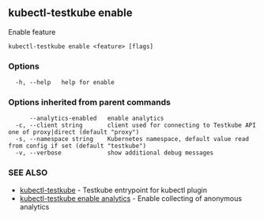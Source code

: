 ## kubectl-testkube enable

Enable feature

```
kubectl-testkube enable <feature> [flags]
```

### Options

```
  -h, --help   help for enable
```

### Options inherited from parent commands

```
      --analytics-enabled   enable analytics
  -c, --client string       client used for connecting to Testkube API one of proxy|direct (default "proxy")
  -s, --namespace string    Kubernetes namespace, default value read from config if set (default "testkube")
  -v, --verbose             show additional debug messages
```

### SEE ALSO

* [kubectl-testkube](kubectl-testkube.md)	 - Testkube entrypoint for kubectl plugin
* [kubectl-testkube enable analytics](kubectl-testkube_enable_analytics.md)	 - Enable collecting of anonymous analytics

